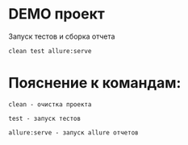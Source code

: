 # DEMO проект

Запуск тестов и сборка отчета

```mvn
clean test allure:serve
```

Пояснение к командам:
=========================

```mvn
clean - очистка проекта
```

```mvn
test - запуск тестов
```

```mvn
allure:serve - запуск allure отчетов
```